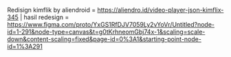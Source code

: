 Redisign kimflik by aliendroid = https://aliendro.id/video-player-json-kimflix-345 | hasil redesign = https://www.figma.com/proto/YxGS1RfDJV7059Ly2vYoVr/Untitled?node-id=1-291&node-type=canvas&t=g0tKrhneomGbj74x-1&scaling=scale-down&content-scaling=fixed&page-id=0%3A1&starting-point-node-id=1%3A291
